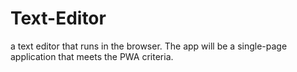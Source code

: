 # Text-Editor
a text editor that runs in the browser. The app will be a single-page application that meets the PWA criteria.
